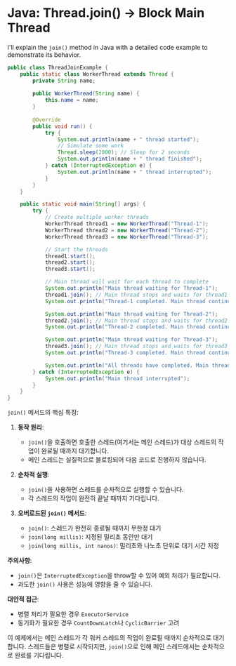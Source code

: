 # Java: Thread.join() -> Block Main Thread

I'll explain the `join()` method in Java with a detailed code example to demonstrate its behavior.

```java
public class ThreadJoinExample {
    public static class WorkerThread extends Thread {
        private String name;
        
        public WorkerThread(String name) {
            this.name = name;
        }
        
        @Override
        public void run() {
            try {
                System.out.println(name + " thread started");
                // Simulate some work
                Thread.sleep(2000); // Sleep for 2 seconds
                System.out.println(name + " thread finished");
            } catch (InterruptedException e) {
                System.out.println(name + " thread interrupted");
            }
        }
    }

    public static void main(String[] args) {
        try {
            // Create multiple worker threads
            WorkerThread thread1 = new WorkerThread("Thread-1");
            WorkerThread thread2 = new WorkerThread("Thread-2");
            WorkerThread thread3 = new WorkerThread("Thread-3");

            // Start the threads
            thread1.start();
            thread2.start();
            thread3.start();

            // Main thread will wait for each thread to complete
            System.out.println("Main thread waiting for Thread-1");
            thread1.join(); // Main thread stops and waits for thread1 to finish
            System.out.println("Thread-1 completed. Main thread continues.");

            System.out.println("Main thread waiting for Thread-2");
            thread2.join(); // Main thread stops and waits for thread2 to finish
            System.out.println("Thread-2 completed. Main thread continues.");

            System.out.println("Main thread waiting for Thread-3");
            thread3.join(); // Main thread stops and waits for thread3 to finish
            System.out.println("Thread-3 completed. Main thread continues.");

            System.out.println("All threads have completed. Main thread exits.");
        } catch (InterruptedException e) {
            System.out.println("Main thread interrupted");
        }
    }
}

```

`join()` 메서드의 핵심 특징:

1. **동작 원리**:
    - `join()`을 호출하면 호출한 스레드(여기서는 메인 스레드)가 대상 스레드의 작업이 완료될 때까지 대기합니다.
    - 메인 스레드는 실질적으로 블로킹되어 다음 코드로 진행하지 않습니다.

2. **순차적 실행**:
    - `join()`을 사용하면 스레드를 순차적으로 실행할 수 있습니다.
    - 각 스레드의 작업이 완전히 끝날 때까지 기다립니다.

3. **오버로드된 `join()` 메서드**:
    - `join()`: 스레드가 완전히 종료될 때까지 무한정 대기
    - `join(long millis)`: 지정된 밀리초 동안만 대기
    - `join(long millis, int nanos)`: 밀리초와 나노초 단위로 대기 시간 지정

**주의사항**:
- `join()`은 `InterruptedException`을 throw할 수 있어 예외 처리가 필요합니다.
- 과도한 `join()` 사용은 성능에 영향을 줄 수 있습니다.

**대안적 접근**:
- 병렬 처리가 필요한 경우 `ExecutorService`
- 동기화가 필요한 경우 `CountDownLatch`나 `CyclicBarrier` 고려

이 예제에서는 메인 스레드가 각 워커 스레드의 작업이 완료될 때까지 순차적으로 대기합니다. 스레드들은 병렬로 시작되지만, `join()`으로 인해 메인 스레드에서는 순차적으로 완료를 기다립니다.